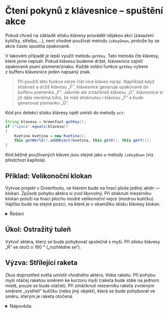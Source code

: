 # Čtení pokynů z klávesnice – spuštění akce

Pokud chceš na základě stisku klávesy provádět nějakou akci (zasazení kytičky, střelbu,...), není vhodné používat metodu `isKeyDown`, protože by se akce často spustila opakovaně.

V&nbsp;takovém případě je lepší využít metodu `getKey`. Tato metoda čte klávesy, které jsme napsali. Pokud klávesu budeme držet, klávesnice zajistí opakované psaní písmene/znaku. Každé volání funkce `getKey` vybere z&nbsp;bufferu klávesnice jeden napsaný znak. 

> Při použití této funkce nelze číst více kláves naráz. Například když stiskneš a&nbsp;držíš klávesu „F“, klávesnice generuje opakovaně do bufferu písmenka „F“. Jakmile ale zmáčkneš klávesu „G“, klávesnice si již dále nevšímá toho, že máš stisknutou i&nbsp;klávesu „F“ a&nbsp;bude generovat písmenko „G“.

Kód pro detekci stisku klávesy opět umísti do metody `act`:

```java
String klavesa = Greenfoot.getKey();
if ("space".equals(klavesa))
{
    Kvetina kvetina = new Kvetina();
    this.getWorld().addObject(kvetina, this.getX(), this.getY());
}
```

Kód běžně používaných kláves jsou stejné jako u&nbsp;metody `isKeyDown` (viz předchozí kapitola).

## Příklad: Velikonoční klokan
Vytvoe projekt v&nbsp;Greenfootu, ve kterém bude na hrací ploše jediný aktér &mdash; klokan. Způsob pohybu aktéra si zvol libovolný. Při stisknutí mezerníku klokan položí na hrací plochu modré velikonoční vejce (modrou kuličku). Vajíčko bude na stejné pozici, na které je v&nbsp;okamžiku stisku klávesy klokan.

<details><summary>Řešení</summary>

```java
import greenfoot.*;
/**
 * Řešení příkladu Velikonoční klokan - učebnice Úvod do programování
 * 
 * 
 * Klokan se pohybuje s myší. Při stisku mezerníku vytvoří na svých
 * pozicích nový objekt - instanci třídy Vejce (modrá kulička).
 * 
 * @author Martin Šimůnek
 * @version 2020-03-12
 */
public class VelikonocniKlokan extends Actor
{
    private void resPohyb()
    {
        MouseInfo mi = Greenfoot.getMouseInfo();
        if (mi != null)
        {
            this.setLocation(mi.getX(), mi.getY());
        }
    }
    public void act() 
    {
        this.resPohyb();
        String klavesa = Greenfoot.getKey();
        if ("space".equals(klavesa))
        {
            World svet = this.getWorld();
            svet.addObject(new Vejce(), this.getX(), this.getY());
        }
    }    
}
```
</details>


## Úkol: Ostražitý tuleň
Vytvoř aktéra, který se bude pohybovat společně s&nbsp;myší. Při stisku klávesy „R“ se otočí o&nbsp;180&nbsp;° („rozhlédne se“).

## Výzva: Střílející raketa

Zkus doprostřed světa umístit vhodného aktéra, třeba raketu. Při pohybu myši otáčej raketou směrem ke kurzoru myši (raketa bude stále na jednom místě, pouze se bude otáčet). Při zmáčknutí  mezerníku raketa zvoleným směrem „vystřelí“ kuličku (nebo jiný objekt), která se bude pohybovat ve směru, kterým je raketa otočená.

<details><summary>Nápověda:</summary>

Pro otáčení rakety využiješ metodu třídy `Actor` s&nbsp;názvem `turnTowards(x, y)`, která raketu otočí směrem k&nbsp;zadanému bodu. 

Vytvoření kuličky už umíš. 

Před umístěním kuličky do světa pošli kuličce zprávu `setRotation` a&nbsp;jako parametr jí předejte výsledek metody `getRotation` rakety. Tím kuličku při umístění do světa otočíš stejným směrem, kterým je otočena raketa. 

Třída `Kulicka` bude mít v&nbsp;metodě `act` jediný příkaz – pohybovat se vpřed o&nbsp;tři dílky.
</details>